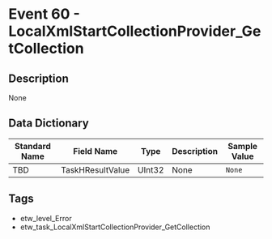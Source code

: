 # Event 60 - LocalXmlStartCollectionProvider_GetCollection

## Description
None

## Data Dictionary
|Standard Name|Field Name|Type|Description|Sample Value|
|---|---|---|---|---|
|TBD|TaskHResultValue|UInt32|None|`None`|

## Tags
* etw_level_Error
* etw_task_LocalXmlStartCollectionProvider_GetCollection